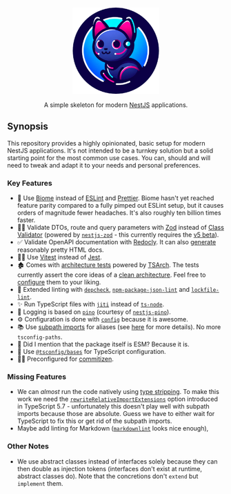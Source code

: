 <p align="center">
  <img src="./logo.png" width="200" alt="Logo" />
</p>
<p align="center">A simple skeleton for modern <a href="https://nestjs.com/">NestJS</a> applications.</p>


## Synopsis

This repository provides a highly opinionated, basic setup for modern NestJS applications. It's not intended to be a turnkey solution but a solid starting point for the most common use cases. You can, should and will need to tweak and adapt it to your needs and personal preferences. 

### Key Features
- 🦠 Use [Biome](https://biomejs.dev/) instead of [ESLint](https://eslint.org/) and [Prettier](https://prettier.io/). Biome hasn't yet reached feature parity compared to a fully pimped out ESLint setup, but it causes orders of magnitude fewer headaches. It's also roughly ten billion times faster.
- 🕵️‍♀️ Validate DTOs, route and query parameters with [Zod](https://github.com/colinhacks/zod) instead of [Class Validator](https://github.com/typestack/class-validator) (powered by [`nestjs-zod`](https://github.com/BenLorantfy/nestjs-zod) - this currently requires the [v5 beta](https://github.com/BenLorantfy/nestjs-zod/discussions/148)). 
- ✅ Validate OpenAPI documentation with [Redocly](https://redocly.com/redocly-cli). It can also [generate](https://redocly.com/docs/cli/commands/build-docs) reasonably pretty HTML docs.
- 🧑‍🔧 Use [Vitest](https://vitest.dev/) instead of [Jest](https://vitest.dev/).
- 🏚 Comes with [architecture tests](./test/architecture) powered by [TSArch](https://github.com/ts-arch/ts-arch). The tests currently assert the core ideas of a [clean architecture](https://blog.cleancoder.com/uncle-bob/2012/08/13/the-clean-architecture.html). Feel free to [configure](./test/architecture/rules.json) them to your liking.
- 🔬 Extended linting with [`depcheck`](https://github.com/depcheck/depcheck), [`npm-package-json-lint`](https://npmpackagejsonlint.org/) and [`lockfile-lint`](https://github.com/lirantal/lockfile-lint/tree/main).
- ✨ Run TypeScript files with [`jiti`](https://github.com/unjs/jiti) instead of [`ts-node`](https://typestrong.org/ts-node/).
- 📜 Logging is based on [`pino`](https://getpino.io/#/) (courtesy of [`nestjs-pino`](https://github.com/iamolegga/nestjs-pino)).
- ⚙️ Configuration is done with [`config`](https://github.com/node-config/node-config) because it is awesome.
- 📚 Use [subpath imports](https://nodejs.org/api/packages.html#subpath-imports) for aliases (see [here](https://dev.to/vitalets/setting-up-subpath-imports-in-a-typescript-project-4i0a#update-typescript-configuration) for more details). No more `tsconfig-paths`.
- 🚀 Did I mention that the package itself is ESM? Because it is.
- 🧰 Use [`@tsconfig/bases`](https://github.com/tsconfig/bases) for TypeScript configuration.
- 💁‍♂️ Preconfigured for [commitizen](https://commitizen.github.io/cz-cli/).

### Missing Features
- We can _almost_ run the code natively using [type stripping](https://nodejs.org/api/typescript.html#type-stripping). To make this work we need the [`rewriteRelativeImportExtensions`](https://devblogs.microsoft.com/typescript/announcing-typescript-5-7/) option introduced in TypeScript 5.7 - unfortunately this doesn't play well with subpath imports because those are absolute. Guess we have to either wait for TypeScript to fix this or get rid of the subpath imports.
- Maybe add linting for Markdown ([`markdownlint`](https://github.com/DavidAnson/markdownlint) looks nice enough),

### Other Notes
- We use abstract classes instead of interfaces solely because they can then double as injection tokens (interfaces don't exist at runtime, abstract classes do). Note that the concretions don't `extend` but `implement` them.
